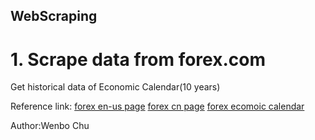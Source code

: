 ## WebScraping

# 1. Scrape data from forex.com

Get historical data of Economic Calendar(10 years)

Reference link:
[forex en-us page](https://www.forex.com/en-us/)
[forex cn page](https://www.forex.com/cn)
[forex ecomoic calendar](https://www.forex.com/en-us/market-analysis/economic-calendar/)


Author:Wenbo Chu
